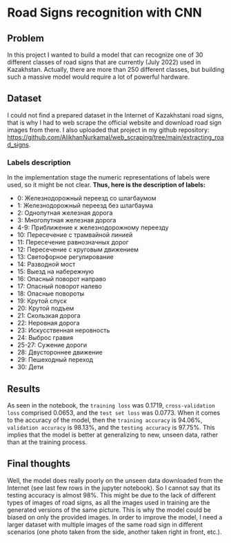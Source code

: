 # Road Signs recognition with CNN #

## Problem ##
In this project I wanted to build a model that can recognize one of 30 different classes of road signs that are currently (July 2022) used in Kazakhstan. Actually, there are more than 250 different classes, but building such a massive model would require a lot of powerful hardware.

## Dataset ##
I could not find a prepared dataset in the Internet of Kazakhstani road signs, that is why I had to web scrape the official website and download road sign images from there. I also uploaded that project in my github repository: https://github.com/AlikhanNurkamal/web_scraping/tree/main/extracting_road_signs.

### Labels description ###
In the implementation stage the numeric representations of labels were used, so it might be not clear.
**Thus, here is the description of labels:**
* 0: Железнодорожный переезд со шлагбаумом
* 1: Железнодорожный переезд без шлагбаума
* 2: Однопутная железная дорога
* 3: Многопутная железная дорога
* 4-9: Приближение к железнодорожному переезду
* 10: Пересечение с трамвайной линией
* 11: Пересечение равнозначных дорог
* 12: Пересечение с круговым движением
* 13: Светофорное регулирование
* 14: Разводной мост
* 15: Выезд на набережную
* 16: Опасный поворот направо
* 17: Опасный поворот налево
* 18: Опасные повороты
* 19: Крутой спуск
* 20: Крутой подъем
* 21: Скользкая дорога
* 22: Неровная дорога
* 23: Искусственная неровность
* 24: Выброс гравия
* 25-27: Сужение дороги
* 28: Двустороннее движение
* 29: Пешеходный переход
* 30: Дети

## Results ##
As seen in the notebook, the `training loss` was 0.1719, `cross-validation loss` comprised 0.0653, and the `test set loss` was 0.0773. When it comes to the accuracy of the model, then the `training accuracy` is 94.06%, `validation accuracy` is 98.13%, and the `testing accuracy` is 97.75%. This implies that the model is better at generalizing to new, unseen data, rather than at the training process.

## Final thoughts ##
Well, the model does really poorly on the unseen data downloaded from the Internet (see last few rows in the jupyter notebook). So I cannot say that its testing accuracy is almost 98%. This might be due to the lack of different types of images of road signs, as all the images used in training are the generated versions of the same picture. This is why the model could be biased on only the provided images. In order to improve the model, I need a larger dataset with multiple images of the same road sign in different scenarios (one photo taken from the side, another taken right in front, etc.).
